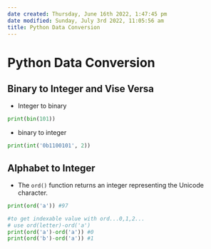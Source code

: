 ```yaml
---
date created: Thursday, June 16th 2022, 1:47:45 pm
date modified: Sunday, July 3rd 2022, 11:05:56 am
title: Python Data Conversion
---
```


# Python Data Conversion

## Binary to Integer and Vise Versa

- Integer to binary

```python
print(bin(101))
```

- binary to integer

```python
print(int('0b1100101', 2))
```

## Alphabet to Integer

- The `ord()` function returns an integer representing the Unicode character.

```python
print(ord('a')) #97

#to get indexable value with ord...0,1,2...
# use ord(letter)-ord('a')
print(ord('a')-ord('a')) #0
print(ord('b')-ord('a')) #1
```
